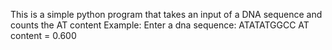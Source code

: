 This is a simple python program that takes an input of a DNA sequence and counts the AT content 
Example: 
Enter a dna sequence: ATATATGGCC
AT content = 0.600
